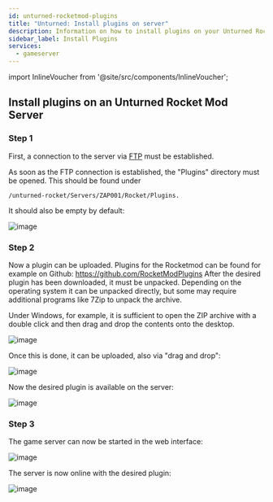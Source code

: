 ```yaml
---
id: unturned-rocketmod-plugins
title: "Unturned: Install plugins on server"
description: Information on how to install plugins on your Unturned Rocketmod server from ZAP-Hosting - ZAP-Hosting.com documentation
sidebar_label: Install Plugins
services:
  - gameserver
---
```


import InlineVoucher from '@site/src/components/InlineVoucher';

<InlineVoucher />

## Install plugins on an Unturned Rocket Mod Server

### Step 1
First, a connection to the server via [FTP](gameserver-ftpaccess.md) must be established.

As soon as the FTP connection is established, the "Plugins" directory must be opened. 
This should be found under 
```
/unturned-rocket/Servers/ZAP001/Rocket/Plugins. 
```
It should also be empty by default: 

![image](https://screensaver01.zap-hosting.com/index.php/s/wYY7jLji9YaNcBp/preview)

### Step 2

Now a plugin can be uploaded. 
Plugins for the Rocketmod can be found for example on Github: https://github.com/RocketModPlugins
After the desired plugin has been downloaded, it must be unpacked. 
Depending on the operating system it can be unpacked directly, but some may require additional programs like 7Zip to unpack the archive.

Under Windows, for example, it is sufficient to open the ZIP archive with a double click and then drag and drop the contents onto the desktop. 

![image](https://screensaver01.zap-hosting.com/index.php/s/qnpy29HySQzJTBL/preview)

Once this is done, it can be uploaded, also via "drag and drop":  

![image](https://screensaver01.zap-hosting.com/index.php/s/o4ZNQtyosnw5eHo/preview)

Now the desired plugin is available on the server:

![image](https://screensaver01.zap-hosting.com/index.php/s/DYXpnZ2n5ibxW5t/preview)

### Step 3

The game server can now be started in the web interface: 

![image](https://screensaver01.zap-hosting.com/index.php/s/pgyBsYcoXNP7dnL/preview)

The server is now online with the desired plugin: 

![image](https://screensaver01.zap-hosting.com/index.php/s/ZZLPBprWoBZfTQ6/preview)

